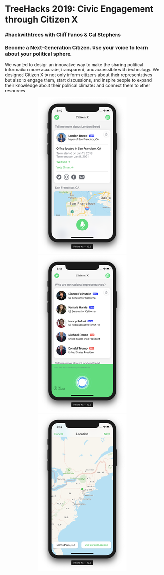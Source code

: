 # TreeHacks 2019: Civic Engagement through Citizen X
### #hackwithtrees with Cliff Panos & Cal Stephens

### Become a Next-Generation Citizen. Use your voice to learn about your political sphere.

We wanted to design an innovative way to make the sharing political information more accurate, transparent, and accessible with technology. We designed Citizen X to not only inform citizens about their representatives but also to engage them, start discussions, and inspire people to expand their knowledge about their political climates and connect them to other resources

<p align="center">
    <img src="Assets/Screenshots/London Breed.png" width=290px> <img src="Assets/Screenshots/National Query.png" width=290px> <img src="Assets/Screenshots/Set Location.png" width=290px>
</p>
